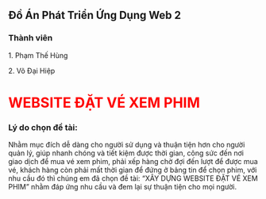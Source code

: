 <h2>Đồ Án Phát Triển Ứng Dụng Web 2</h2> 

<h3>Thành viên</h3> 
<p>1. Phạm Thế Hùng</p>
<p>2. Võ Đại Hiệp</p>

<h1 style="color: red;">WEBSITE ĐẶT VÉ XEM PHIM </h1>

<h3>Lý do chọn đề tài: </h3> 
Nhằm mục đích dễ dàng cho người sử dụng và thuận tiện hơn cho người quản lý, giúp nhanh chóng và tiết kiệm được thời gian, công sức đến nơi giao dịch để mua vé xem phim, phải xếp hàng chờ đợi đến lượt để được mua vé, khách hàng còn phải mất thời gian để đứng ở bảng tin để chọn phim, với nhu cầu đó thì chúng em đã chọn đề tài: “XÂY DỰNG WEBSITE ĐẶT VÉ XEM PHIM” nhằm đáp ứng nhu cầu và đem lại sự thuận tiện cho mọi người.
